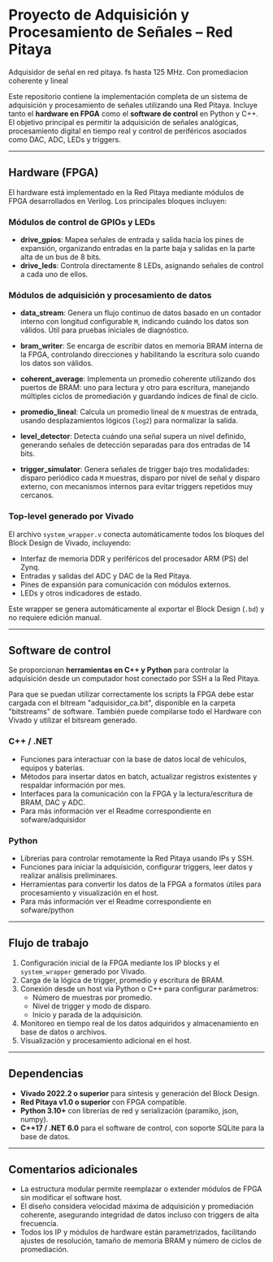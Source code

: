# Proyecto de Adquisición y Procesamiento de Señales – Red Pitaya

Adquisidor de señal en red pitaya. fs hasta 125 MHz. Con promediacion coherente y lineal

Este repositorio contiene la implementación completa de un sistema de adquisición y procesamiento de señales utilizando una Red Pitaya. Incluye tanto el **hardware en FPGA** como el **software de control** en Python y C++. El objetivo principal es permitir la adquisición de señales analógicas, procesamiento digital en tiempo real y control de periféricos asociados como DAC, ADC, LEDs y triggers.

---

## Hardware (FPGA)

El hardware está implementado en la Red Pitaya mediante módulos de FPGA desarrollados en Verilog. Los principales bloques incluyen:

### Módulos de control de GPIOs y LEDs

- **drive_gpios**: Mapea señales de entrada y salida hacia los pines de expansión, organizando entradas en la parte baja y salidas en la parte alta de un bus de 8 bits.
- **drive_leds**: Controla directamente 8 LEDs, asignando señales de control a cada uno de ellos.

### Módulos de adquisición y procesamiento de datos

- **data_stream**: Genera un flujo continuo de datos basado en un contador interno con longitud configurable `M`, indicando cuándo los datos son válidos. Útil para pruebas iniciales de diagnóstico.

- **bram_writer**: Se encarga de escribir datos en memoria BRAM interna de la FPGA, controlando direcciones y habilitando la escritura solo cuando los datos son válidos.

- **coherent_average**: Implementa un promedio coherente utilizando dos puertos de BRAM: uno para lectura y otro para escritura, manejando múltiples ciclos de promediación y guardando índices de final de ciclo.

- **promedio_lineal**: Calcula un promedio lineal de `N` muestras de entrada, usando desplazamientos lógicos (`log2`) para normalizar la salida.

- **level_detector**: Detecta cuándo una señal supera un nivel definido, generando señales de detección separadas para dos entradas de 14 bits.

- **trigger_simulator**: Genera señales de trigger bajo tres modalidades: disparo periódico cada `M` muestras, disparo por nivel de señal y disparo externo, con mecanismos internos para evitar triggers repetidos muy cercanos.

### Top-level generado por Vivado

El archivo `system_wrapper.v` conecta automáticamente todos los bloques del Block Design de Vivado, incluyendo:

- Interfaz de memoria DDR y periféricos del procesador ARM (PS) del Zynq.
- Entradas y salidas del ADC y DAC de la Red Pitaya.
- Pines de expansión para comunicación con módulos externos.
- LEDs y otros indicadores de estado.

Este wrapper se genera automáticamente al exportar el Block Design (`.bd`) y no requiere edición manual.

---

## Software de control

Se proporcionan **herramientas en C++ y Python** para controlar la adquisición desde un computador host conectado por SSH a la Red Pitaya.

Para que se puedan utilizar correctamente los scripts la FPGA debe estar cargada con el bitream "adquisidor_ca.bit", disponible en la carpeta "bitstreams" de software. También puede compilarse todo el Hardware con Vivado y utilizar el bitsream generado.

### C++ / .NET

- Funciones para interactuar con la base de datos local de vehículos, equipos y baterías.
- Métodos para insertar datos en batch, actualizar registros existentes y respaldar información por mes.
- Interfaces para la comunicación con la FPGA y la lectura/escritura de BRAM, DAC y ADC.
- Para más información ver el Readme correspondiente en sofware/adquisidor

### Python

- Librerías para controlar remotamente la Red Pitaya usando IPs y SSH.
- Funciones para iniciar la adquisición, configurar triggers, leer datos y realizar análisis preliminares.
- Herramientas para convertir los datos de la FPGA a formatos útiles para procesamiento y visualización en el host.
- Para más información ver el Readme correspondiente en sofware/python

---

## Flujo de trabajo

1. Configuración inicial de la FPGA mediante los IP blocks y el `system_wrapper` generado por Vivado.
2. Carga de la lógica de trigger, promedio y escritura de BRAM.
3. Conexión desde un host vía Python o C++ para configurar parámetros:
   - Número de muestras por promedio.
   - Nivel de trigger y modo de disparo.
   - Inicio y parada de la adquisición.
4. Monitoreo en tiempo real de los datos adquiridos y almacenamiento en base de datos o archivos.
5. Visualización y procesamiento adicional en el host.

---

## Dependencias

- **Vivado 2022.2 o superior** para síntesis y generación del Block Design.
- **Red Pitaya v1.0 o superior** con FPGA compatible.
- **Python 3.10+** con librerías de red y serialización (paramiko, json, numpy).
- **C++17 / .NET 6.0** para el software de control, con soporte SQLite para la base de datos.

---

## Comentarios adicionales

- La estructura modular permite reemplazar o extender módulos de FPGA sin modificar el software host.
- El diseño considera velocidad máxima de adquisición y promediación coherente, asegurando integridad de datos incluso con triggers de alta frecuencia.
- Todos los IP y módulos de hardware están parametrizados, facilitando ajustes de resolución, tamaño de memoria BRAM y número de ciclos de promediación.

